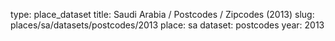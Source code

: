 type: place_dataset
title: Saudi Arabia / Postcodes / Zipcodes (2013)
slug: places/sa/datasets/postcodes/2013
place: sa
dataset: postcodes
year: 2013
